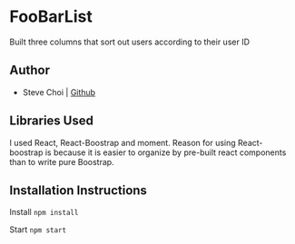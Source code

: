 # FooBarList

Built three columns that sort out users according to their user ID

## Author

- Steve Choi | [Github](https://github.com/stevechoiio)

## Libraries Used

I used React, React-Boostrap and moment. Reason for using React-boostrap is because it is easier to organize by pre-built react components than to write pure Boostrap.


## Installation Instructions

Install
`npm install`

Start
`npm start`

